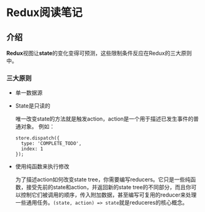 # Redux阅读笔记

## 介绍

**Redux**视图让**state**的变化变得可预测，这些限制条件反应在Redux的三大原则中。

### 三大原则

- 单一数据源


- State是只读的

	唯一改变state的方法就是触发action，action是一个用于描述已发生事件的普通对象。
	例如：
	
	```
	store.dispatch({
	  type: 'COMPLETE_TODO',
	  index: 1
	});
	```


- 使用纯函数来执行修改

	为了描述action如何改变state tree，你需要编写reducers。它只是一些纯函数，接受先前的state和action，并返回新的state tree的不同部分，而且你可以控制它们被调用的顺序，传入附加数据，甚至编写可复用的reducer来处理一些通用任务。`(state, action) => state`就是reduceres的核心概念。
	